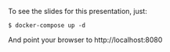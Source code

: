 To see the slides for this presentation, just:

```console
$ docker-compose up -d
```

And point your browser to http://localhost:8080
